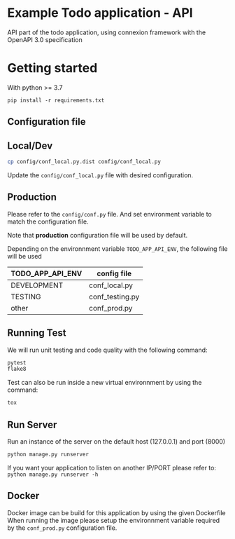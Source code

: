 # Example Todo application - API
API part of the todo application, using connexion framework with the OpenAPI 3.0 specification

# Getting started
With python >= 3.7

```
pip install -r requirements.txt
```

## Configuration file
## Local/Dev
```bash
cp config/conf_local.py.dist config/conf_local.py
```
Update the `config/conf_local.py` file with desired configuration.

## Production
Please refer to the `config/conf.py` file. And set environment variable to match the configuration file.

Note that **production** configuration file will be used by default.

Depending on the environnment variable `TODO_APP_API_ENV`, the following file will be used

| TODO_APP_API_ENV  | config file |
| ---------- | ---------- |
| DEVELOPMENT | conf_local.py |
| TESTING | conf_testing.py |
| other | conf_prod.py |

## Running Test
We will run unit testing and code quality with the following command:

```bash
pytest
flake8
```

Test can also be run inside a new virtual environnment by using the command:

```bash
tox
```

## Run Server
Run an instance of the server on the default host (127.0.0.1) and port (8000)

```bash
python manage.py runserver
```

If you want your application to listen on another IP/PORT please refer to: 
```python manage.py runserver -h```


## Docker
Docker image can be build for this application by using the given Dockerfile
When running the image please setup the environnment variable required by the `conf_prod.py` configuration file.
